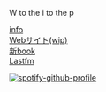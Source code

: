 W to the i to the p

[info](https://bundlrs.cc/oshama)  
[Webサイト(wip)](https://oshamascramble.github.io/)  
[新book](https://oshama.atabook.org/)  
[Lastfm](https://www.last.fm/user/niigokaito)

[![spotify-github-profile](https://spotify-github-profile.kittinanx.com/api/view?uid=2vhdyanjibm7jo6rc9n4dm68q&cover_image=true&theme=natemoo-re&show_offline=true&background_color=000000&interchange=true&bar_color=53b14f&bar_color_cover=true)](https://github.com/kittinan/spotify-github-profile)
